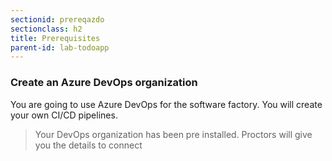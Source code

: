```yaml
---
sectionid: prereqazdo
sectionclass: h2
title: Prerequisites 
parent-id: lab-todoapp
---
```


### Create an Azure DevOps organization

You are going to use Azure DevOps for the software factory. You will create your own CI/CD pipelines.

> Your DevOps organization has been pre installed. Proctors will give you the details to connect
